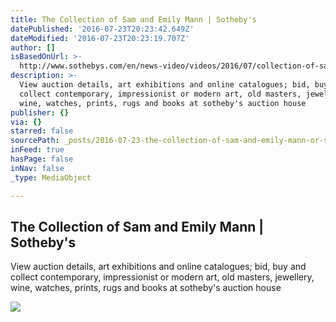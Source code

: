 ```yaml
---
title: The Collection of Sam and Emily Mann | Sotheby's
datePublished: '2016-07-23T20:23:42.649Z'
dateModified: '2016-07-23T20:23:19.707Z'
author: []
isBasedOnUrl: >-
  http://www.sothebys.com/en/news-video/videos/2016/07/collection-of-sam-and-emily-mann.html
description: >-
  View auction details, art exhibitions and online catalogues; bid, buy and
  collect contemporary, impressionist or modern art, old masters, jewellery,
  wine, watches, prints, rugs and books at sotheby's auction house
publisher: {}
via: {}
starred: false
sourcePath: _posts/2016-07-23-the-collection-of-sam-and-emily-mann-or-sothebys.md
inFeed: true
hasPage: false
inNav: false
_type: MediaObject

---
```

<article style=""><h1>The Collection of Sam and Emily Mann | Sotheby's</h1><p>View auction details, art exhibitions and online catalogues; bid, buy and collect contemporary, impressionist or modern art, old masters, jewellery, wine, watches, prints, rugs and books at sotheby's auction house</p><img src="http://www.sothebys.com/content/dam/sothebys-pages/video-pages/2016/06/mann_640.jpg" /></article>